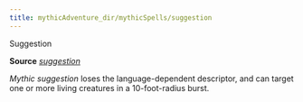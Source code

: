 ```yaml
---
title: mythicAdventure_dir/mythicSpells/suggestion
---
```

Suggestion

**Source** [_suggestion_](spell_dir/suggestion#_suggestion)

_Mythic suggestion_ loses the language-dependent descriptor, and can target one or more living creatures in a 10-foot-radius burst.

